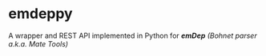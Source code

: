 # emdeppy
A wrapper and REST API implemented in Python for ___emDep__ (Bohnet parser a.k.a. Mate Tools)_
